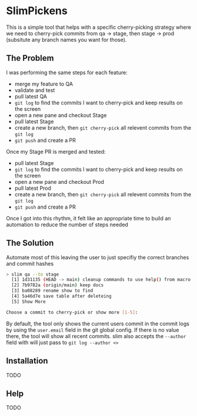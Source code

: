 # SlimPickens

This is a simple tool that helps with a specific cherry-picking strategy where we need to cherry-pick commits from
qa -> stage, then stage -> prod (subsitute any branch names you want for those).

## The Problem

I was performing the same steps for each feature:

* merge my feature to QA
* validate and test
* pull latest QA
* `git log` to find the commits I want to cherry-pick and keep results on the screen
* open a new pane and checkout Stage
* pull latest Stage
* create a new branch, then `git cherry-pick` all relevent commits from the `git log`
* `git push` and create a PR

Once my Stage PR is merged and tested:

* pull latest Stage
* `git log` to find the commits I want to cherry-pick and keep results on the screen
* open a new pane and checkout Prod
* pull latest Prod
* create a new branch, then `git cherry-pick` all relevent commits from the `git log`
* `git push` and create a PR

Once I got into this rhythm, it felt like an appropriate time to build an automation to
reduce the number of steps needed

## The Solution

Automate most of this leaving the user to just specifiy the correct branches and commit hashes

```bash
> slim qa --to stage
  [1] 1d31135 (HEAD -> main) cleanup commands to use help() from macro
  [2] 7b9782a (origin/main) keep docs
  [3] ba08289 rename show to find
  [4] 5a46d7e save table after deleteing
  [5] Show More

Choose a commit to cherry-pick or show more [1-5]:
```

By default, the tool only shows the current users commit in the commit logs by using the `user.email` field in the git global config.
If there is no value there, the tool will show all recent commits. slim also accepts the `--author` field with will just pass to
`git log --author <>`

## Installation
TODO

## Help
TODO
